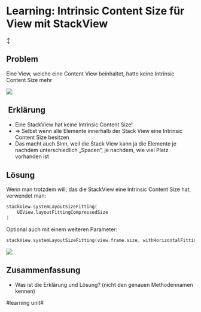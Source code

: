 # Learning: Intrinsic Content Size für View mit StackView
↕️

## Problem

Eine View, welche eine Content View beinhaltet, hatte keine Intrinsic Content Size mehr

![][image-1]


##  Erklärung

- Eine StackView hat keine Intrinsic Content Size!
- =\> Selbst wenn alle Elemente innerhalb der Stack View eine Intrinsic Content Size besitzen
- Das macht auch Sinn, weil die Stack View kann ja die Elemente je nachdem unterschiedlich „Spacen“, je nachdem, wie viel Platz vorhanden ist

## Lösung

Wenn man trotzdem will, das die StackView eine Intrinsic Content Size hat, verwendet man:

```swift
stackView.systemLayoutSizeFitting(
	UIView.layoutFittingCompressedSize
)
```

Optional auch mit einem weiteren Parameter:

```swift
stackView.systemLayoutSizeFitting(view.frame.size, withHorizontalFittingPriority: .required, verticalFittingPriority: .defaultLow)
```

![][image-2]

## Zusammenfassung
- Was ist die Erklärung und Lösung? (nicht den genauen Methodennamen kennen)

[image-1]:	assets/DraggedImage.png
[image-2]:	assets/DraggedImage-1.png

#learning unit#